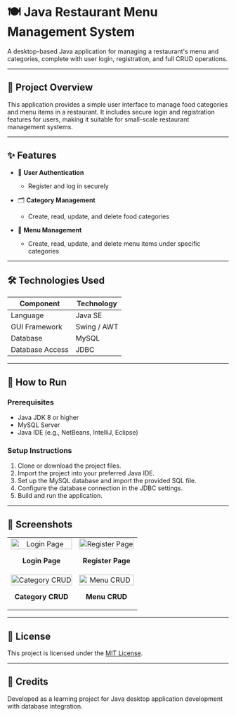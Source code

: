 # 🍽️ Java Restaurant Menu Management System

A desktop-based Java application for managing a restaurant's menu and categories, complete with user login, registration, and full CRUD operations.

---

## 📌 Project Overview

This application provides a simple user interface to manage food categories and menu items in a restaurant. It includes secure login and registration features for users, making it suitable for small-scale restaurant management systems.

---

## ✨ Features

- 🔐 **User Authentication**
  - Register and log in securely

- 🗂️ **Category Management**
  - Create, read, update, and delete food categories

- 🍜 **Menu Management**
  - Create, read, update, and delete menu items under specific categories

---

## 🛠️ Technologies Used

| Component        | Technology         |
|------------------|--------------------|
| Language         | Java SE            |
| GUI Framework    | Swing / AWT        |
| Database         | MySQL              |
| Database Access  | JDBC               |

---

## 🚀 How to Run

### Prerequisites

- Java JDK 8 or higher
- MySQL Server
- Java IDE (e.g., NetBeans, IntelliJ, Eclipse)

### Setup Instructions

1. Clone or download the project files.
2. Import the project into your preferred Java IDE.
3. Set up the MySQL database and import the provided SQL file.
4. Configure the database connection in the JDBC settings.
5. Build and run the application.

---

## 📸 Screenshots

<table>
  <tr>
    <td align="center">
      <img src="https://github.com/user-attachments/assets/8efc9068-985c-4541-80aa-88ab93659a21" width="100%" alt="Login Page" />
      <p><strong>Login Page</strong></p>
    </td>
    <td align="center">
      <img src="https://github.com/user-attachments/assets/ab01e7c4-31e2-4c5f-880a-36156728cf34" width="100%" alt="Register Page" />
      <p><strong>Register Page</strong></p>
    </td>
  </tr>
  <tr>
    <td align="center">
      <img src="https://github.com/user-attachments/assets/4736b05a-fe3d-496b-a06e-2a018af6f586" width="100%" alt="Category CRUD" />
      <p><strong>Category CRUD</strong></p>
    </td>
    <td align="center">
      <img src="https://github.com/user-attachments/assets/65863b0c-100f-4727-bd6a-de2babbe0dba" width="100%" alt="Menu CRUD" />
      <p><strong>Menu CRUD</strong></p>
    </td>
  </tr>
</table>

---

## 📄 License

This project is licensed under the [MIT License](LICENSE).

---

## 🙌 Credits

Developed as a learning project for Java desktop application development with database integration.
